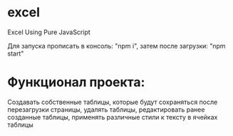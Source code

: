 # excel
Excel Using Pure JavaScript 

Для запуска прописать в консоль: "npm i", затем после загрузки: "npm start"


# Функционал проекта:

Создавать собственные таблицы, которые будут сохраняться после перезагрузки страницы, удалять таблицы, редактировать ранее созданные таблицы, применять различные стили к тексту в ячейках таблицы
